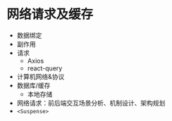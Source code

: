 # 网络请求及缓存

- 数据绑定
- 副作用
- 请求
  - Axios
  - react-query
- 计算机网络&协议
- 数据库/缓存
  - 本地存储
- 网络请求：前后端交互场景分析、机制设计、架构规划
- `<Suspense>`
